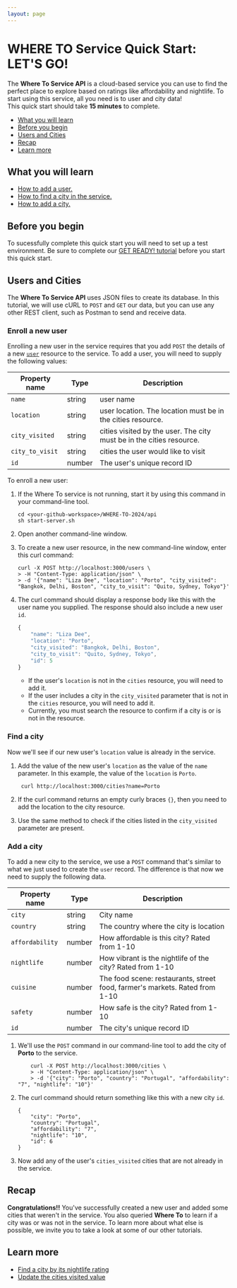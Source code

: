 ```yaml
---
layout: page
---
```


# WHERE TO Service Quick Start: LET'S GO!<!-- omit in toc -->

The **Where To Service API** is a cloud-based service you can use to find the perfect place to explore based on ratings like affordability and nightlife.  To start using this service, all you need is to user and city data!  
This quick start should take **15 minutes** to complete.

- [What you will learn](#what-you-will-learn)
- [Before you begin](#before-you-begin)
- [Users and Cities](#users-and-cities)
- [Recap](#recap)
- [Learn more](#learn-more)

## What you will learn

- [How to add a user.](#enroll-a-new-user)
- [How to find a city in the service.](#find-a-city)
- [How to add a city.](#add-tasks)

## Before you begin

To sucessfully complete this quick start you will need to set up a test environment. Be sure to complete our [GET READY! tutorial](WhereTo-GetReady.md) before you start this quick start.

## Users and Cities

The **Where To Service API** uses JSON files to create its database. In this tutorial, we will use cURL to `POST` and `GET` our data, but you can use any other REST client, such as Postman to send and receive data.

### Enroll a new user

Enrolling a new user in the service requires that you add `POST` the details of a new [`user`](api/user.md) resource to the service. To add a user, you will need to supply the following values:

| Property name | Type | Description |
| ------------- | ----------- | ----------- |
| `name` | string | user name |
| `location` | string | user location. The location must be in the cities resource. |
| `city_visited` | string | cities visited by the user. The city must be in the cities resource. |
| `city_to_visit` | string | cities the user would like to visit|
| `id` | number | The user's unique record ID |

To enroll a new user:

1. If the Where To service is not running, start it by using this command in your command-line tool.

    ```shell
    cd <your-github-workspace>/WHERE-TO-2024/api 
    sh start-server.sh
    ```

2. Open another command-line window.
3. To create a new user resource, in the new command-line window, enter this curl command:

    ```shell
    curl -X POST http://localhost:3000/users \
    > -H "Content-Type: application/json" \
    > -d '{"name": "Liza Dee", "location": "Porto", "city_visited": "Bangkok, Delhi, Boston", "city_to_visit": "Quito, Sydney, Tokyo"}'
    ```

4. The curl command should display a response body like this with the user name you supplied. The response should also include a new user `id`.

    ```js
    {
        "name": "Liza Dee",
        "location": "Porto",
        "city_visited": "Bangkok, Delhi, Boston",
        "city_to_visit": "Quito, Sydney, Tokyo",
        "id": 5
    }
    ```

    - If the user's `location` is not in the `cities` resource, you will need to add it.
    - If the user includes a city in the `city_visited` parameter that is not in the `cities` resource, you will need to add it.
    - Currently, you must search the resource to confirm if a city is or is not in the resource. 

### Find a city

Now we'll see if our new user's `location` value is already in the service.

1. Add the value of the new user's `location` as the value of the `name` parameter. In this example, the value of the  `location` is `Porto`.

   ```shell
    curl http://localhost:3000/cities?name=Porto
    ```

2. If the curl command returns an empty curly braces `{}`, then you need to add the location to the city resource. 
3. Use the same method to check if the cities listed in the `city_visited` parameter are present.

### Add a city

To add a new city to the service, we use a `POST` command that's similar to what we just used to create the `user` record. The difference is that now we need to supply the following data.

| Property name | Type | Description |
| ------------- | ----------- | ----------- |
| `city` | string | City name |
| `country` | string | The country where the city is location |
| `affordability` | number | How affordable is this city? Rated from 1-10|
| `nightlife` | number | How vibrant is the nightlife of the city? Rated from 1-10 |
| `cuisine` | number | The food scene: restaurants, street food, farmer's markets. Rated from 1-10 |
| `safety` | number | How safe is the city? Rated from 1-10 |
| `id` | number | The city's unique record ID |

1. We'll use the `POST` command in our command-line tool to add the city of **Porto** to the service.

    ```shell
        curl -X POST http://localhost:3000/cities \
        > -H "Content-Type: application/json" \
        > -d '{"city": "Porto", "country": "Portugal", "affordability": "7", "nightlife": "10"}'
    ```

2. The curl command should return something like this with a new city `id`.

    ```shell
    {
        "city": "Porto",
        "country": "Portugal",
        "affordability": "7",
        "nightlife": "10",
        "id": 6
    }
     ```

3. Now add any of the user's `cities_visited` cities that are not already in the service.

## Recap

**Congratulations!!** You've successfully created a new user and added some cities that weren't in the service. You also queried **Where To** to learn if a city was or was not in the service. To learn more about what else is possible, we invite you to take a look at some of our other tutorials.

## Learn more

- [Find a city by its nightlife rating](../Reference/cities-get-by-nightlife.md)
- [Update the cities visited value](../Reference/users-update-city_visited-city_to_visit-by-user_name.md)
